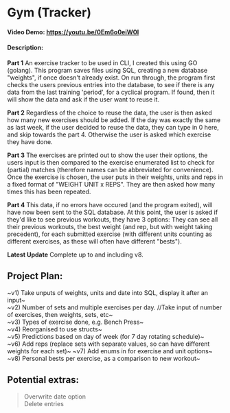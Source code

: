 # Gym (Tracker)

#### Video Demo: https://youtu.be/0Em6o0eiW0I 
#### Description:

**Part 1**
An exercise tracker to be used in CLI, I created this using GO (golang).
This program saves files using SQL, creating a new database "weights", if once doesn't already exist.
On run through, the program first checks the users previous entries into the database, to see if there is any data from the last training 'period', for a cyclical program. If found, then it will show the data and ask if the user want to reuse it.

**Part 2**
Regardless of the choice to reuse the data, the user is then asked how many new exercises should be added. 
If the day was exactly the same as last week, if the user decided to reuse the data, they can type in 0 here, and skip towards the part 4. Otherwise the user is asked which exercise they have done.

**Part 3**
The exercises are printed out to show the user their options, the users input is then compared to the exercise enumerated list to check for (partial) matches (therefore names can be abbreviated for convenience). Once the exercise is chosen, the user puts in their weights, units and reps in a fixed format of "WEIGHT UNIT x REPS". They are then asked how many times this has been repeated.

**Part 4**
This data, if no errors have occured (and the program exited), will have now been sent to the SQL database.
At this point, the user is asked if they'd like to see previous workouts, they have 3 options:
They can see all their previous workouts, the best weight (and rep, but with weight taking precedent), for each submitted exercise (with different units counting as different exercises, as these will often have different "bests").

**Latest Update**
Complete up to and including v8.

## Project Plan:

~v1) Take unputs of weights, units and date into SQL, display it after an input~  
~v2) Number of sets and multiple exercises per day. //Take input of number of exercises, then weights, sets, etc~  
~v3) Types of exercise done, e.g. Bench Press~  
~v4) Reorganised to use structs~  
~v5) Predictions based on day of week (for 7 day rotating schedule)~  
~v6) Add reps (replace sets with separate values, so can have different weights for each set)~
~v7) Add enums in for exercise and unit options~  
~v8) Personal bests per exercise, as a comparison to new workout~  

## Potential extras:

> Overwrite date option  
> Delete entries  
